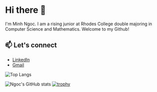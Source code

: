 # Hi there 👋

I'm Minh Ngoc. I am a rising junior at Rhodes College double majoring in Computer Science and Mathematics. Welcome to my Github!

## 📫 Let's connect
- [LinkedIn](https://www.linkedin.com/in/minhngoc24/)
- [Gmail](mailto:leminhngoc2404@gmail.com)

![Top Langs](https://github-readme-stats.vercel.app/api/top-langs/?username=minhngoc24&layout=compact)

![Ngoc's GitHub stats](https://github-readme-stats.vercel.app/api?username=minhngoc24&show_icons=true&theme=default)
[![trophy](https://github-profile-trophy.vercel.app/?username=minhngoc24&theme=flat)](https://github.com/ryo-ma/github-profile-trophy)

<!--
**minhngoc24/minhngoc24** is a ✨ _special_ ✨ repository because its `README.md` (this file) appears on your GitHub profile.

Here are some ideas to get you started:

- 🔭 I’m currently working on ...
- 🌱 I’m currently learning ...
- 👯 I’m looking to collaborate on ...
- 🤔 I’m looking for help with ...
- 💬 Ask me about ...
- 📫 How to reach me: ...
- 😄 Pronouns: ...
- ⚡ Fun fact: ...
-->
